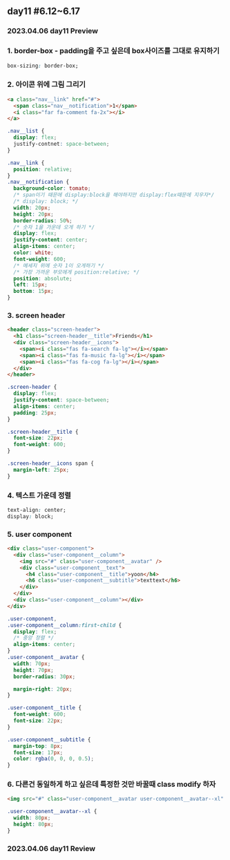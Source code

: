 ## day11 #6.12~6.17

### 2023.04.06 day11 Preview

### 1. border-box - padding을 주고 싶은데 box사이즈를 그대로 유지하기

```css
box-sizing: border-box;
```

### 2. 아이콘 위에 그림 그리기

```html
<a class="nav__link" href="#">
  <span class="nav__notification">1</span>
  <i class="far fa-comment fa-2x"></i>
</a>
```

```css
.nav__list {
  display: flex;
  justify-contnet: space-between;
}

.nav__link {
  position: relative;
}
.nav__notification {
  background-color: tomato;
  /* span이기 때문에 display:block을 해야하지만 display:flex때문에 지우자*/
  /* display: block; */
  width: 20px;
  height: 20px;
  border-radius: 50%;
  /* 숫자 1을 가운데 오게 하기 */
  display: flex;
  justify-content: center;
  align-items: center;
  color: white;
  font-weight: 600;
  /* 메세지 위에 숫자 1이 오게하기 */
  /* 가장 가까운 부모에게 position:relative; */
  position: absolute;
  left: 15px;
  bottom: 15px;
}
```

### 3. screen header

```html
<header class="screen-header">
  <h1 class="screen-header__title">Friends</h1>
  <div class="screen-header__icons">
    <span><i class="fas fa-search fa-lg"></i></span>
    <span><i class="fas fa-music fa-lg"></i></span>
    <span><i class="fas fa-cog fa-lg"></i></span>
  </div>
</header>
```

```css
.screen-header {
  display: flex;
  justify-content: space-between;
  align-items: center;
  padding: 25px;
}

.screen-header__title {
  font-size: 22px;
  font-weight: 600;
}

.screen-header__icons span {
  margin-left: 25px;
}
```

### 4. 텍스트 가운데 정렬

```css
text-align: center;
display: block;
```

### 5. user component

```html
<div class="user-component">
  <div class="user-component__column">
    <img src="#" class="user-component__avatar" />
    <div class="user-component__text">
      <h4 class="user-component__title">yoon</h4>
      <h6 class="user-component__subtitle">texttext</h6>
    </div>
  </div>
  <div class="user-component__column"></div>
</div>
```

```css
.user-component,
.user-component__column:first-child {
  display: flex;
  /* 중앙 정렬 */
  align-items: center;
}
.user-component__avatar {
  width: 70px;
  height: 70px;
  border-radius: 30px;

  margin-right: 20px;
}

.user-component__title {
  font-weight: 600;
  font-size: 22px;
}

.user-component__subtitle {
  margin-top: 8px;
  font-size: 17px;
  color: rgba(0, 0, 0, 0.5);
}
```

### 6. 다른건 동일하게 하고 싶은데 특정한 것만 바꿀때 class modify 하자

```html
<img src="#" class="user-component__avatar user-component__avatar--xl" />
```

```css
.user-component__avatar--xl {
  width: 80px;
  height: 80px;
}
```

### 2023.04.06 day11 Review
